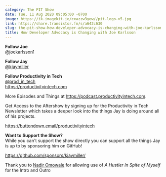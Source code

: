 ```yaml
---
category: The PIT Show
date: Tue, 11 Aug 2020 09:05:00 -0700
image: https://ik.imagekit.io/cxazzw3yew//pit-logo-v5.jpg
link: https://share.transistor.fm/s/a642c630
slug: the-pit-show-how-developer-advocacy-is-changing-with-joe-karlsson
title: How Developer Advocacy is Changing with Joe Karlsson
---
```


<p><strong>Follow Joe</strong><br /><a href="https://twitter.com/JoeKarlsson1">@joekarlsson1</a></p><p><strong>Follow Jay</strong><br /><a href="https://twitter.com/kjaymiller">@kjaymiller</a></p><p><strong>Follow Productivity in Tech</strong><br /><a href="https://twitter.com/prod_in_tech">@prod_in_tech</a><br /><a href="https://productivityintech.com/">https://productivityintech.com</a></p><p>More Episodes and Things at <a href="https://podcast.productivityintech.com/">https://podcast.productivityintech.com</a>.</p><p>Get Access to the Aftershow by signing up for the Productivity in Tech Newsletter which takes a deeper look into the things Jay is doing around all of his projects.</p><p><a href="https://buttondown.email/productivityintech">https://buttondown.email/productivityintech</a></p><p><strong>Want to Support the Show?</strong><br />While you can't support the show directly you can support all the things Jay is up to by sponsoring him on GitHub!</p><p><a href="https://github.com/sponsors/kjaymiller/">https://github.com/sponsors/kjaymiller/</a></p><p>Thank you to <a href="https://nadiromowale.bandcamp.com/">Nadir Omowale</a> for allowing use of <em>A Hustler In Spite of Myself</em> for the Intro and Outro</p>